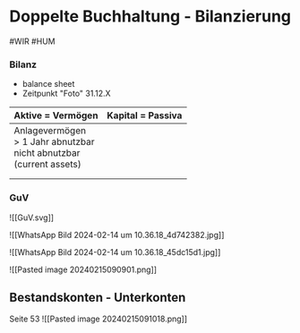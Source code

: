 # Doppelte Buchhaltung - Bilanzierung
#WIR #HUM 


### Bilanz
- balance sheet
- Zeitpunkt "Foto" 31.12.X


| Aktive = Vermögen                                                                      | Kapital = Passiva |
| -------------------------------------------------------------------------------------- | ----------------- |
| Anlagevermögen<br>   > 1 Jahr abnutzbar<br>        nicht abnutzbar<br>(current assets) |                   |
|                                                                                        |                   |
|                                                                                        |                   |

### GuV

![[GuV.svg]]

![[WhatsApp Bild 2024-02-14 um 10.36.18_4d742382.jpg]]

![[WhatsApp Bild 2024-02-14 um 10.36.18_45dc15d1.jpg]]


![[Pasted image 20240215090901.png]]

## Bestandskonten - Unterkonten
Seite 53
![[Pasted image 20240215091018.png]]